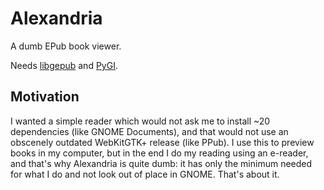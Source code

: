 Alexandria
==========

A dumb EPub book viewer.

Needs [libgepub](https://github.com/danigm/libgepub) and
[PyGI](https://wiki.gnome.org/Projects/PyGObject).


Motivation
----------

I wanted a simple reader which would not ask me to install ~20 dependencies
(like GNOME Documents), and that would not use an obscenely outdated WebKitGTK+
release (like PPub). I use this to preview books in my computer, but in the end
I do my reading using an e-reader, and that's why Alexandria is quite dumb: it
has only the minimum needed for what I do and not look out of place in GNOME.
That's about it.
